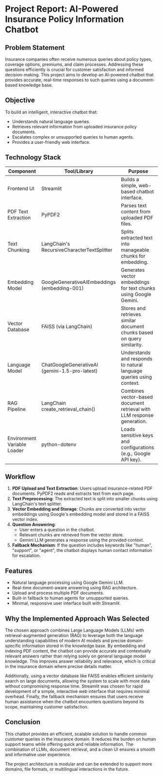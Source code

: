 # Project Report: AI-Powered Insurance Policy Information Chatbot

## Problem Statement
Insurance companies often receive numerous queries about policy types, coverage options, premiums, and claim processes. Addressing these questions efficiently is crucial for customer satisfaction and informed decision-making. This project aims to develop an AI-powered chatbot that provides accurate, real-time responses to such queries using a document-based knowledge base.

## Objective
To build an intelligent, interactive chatbot that:
- Understands natural language queries.
- Retrieves relevant information from uploaded insurance policy documents.
- Escalates complex or unsupported queries to human agents.
- Provides a user-friendly web interface.

## Technology Stack

| Component                     | Tool/Library                                     | Purpose |
|------------------------------|--------------------------------------------------|---------|
| Frontend UI                  | Streamlit                                       | Builds a simple, web-based chatbot interface. |
| PDF Text Extraction          | PyPDF2                                           | Parses text content from uploaded PDF files. |
| Text Chunking                | LangChain's RecursiveCharacterTextSplitter      | Splits extracted text into manageable chunks for embedding. |
| Embedding Model              | GoogleGenerativeAIEmbeddings (embedding-001)    | Generates vector embeddings for text chunks using Google Gemini. |
| Vector Database              | FAISS (via LangChain)                           | Stores and retrieves similar document chunks based on query similarity. |
| Language Model               | ChatGoogleGenerativeAI (gemini-1.5-pro-latest)  | Understands and responds to natural language queries using context. |
| RAG Pipeline                 | LangChain create_retrieval_chain()              | Combines vector-based document retrieval with LLM response generation. |
| Environment Variable Loader | python-dotenv                                    | Loads sensitive keys and configurations (e.g., Google API key). |

## Workflow

1. **PDF Upload and Text Extraction**: Users upload insurance-related PDF documents. PyPDF2 reads and extracts text from each page.
2. **Text Preprocessing**: The extracted text is split into smaller chunks using LangChain's text splitter.
3. **Vector Embedding and Storage**: Chunks are converted into vector embeddings using Google's embedding model and stored in a FAISS vector index.
4. **Question Answering**:
   - User enters a question in the chatbot.
   - Relevant chunks are retrieved from the vector store.
   - Gemini LLM generates a response using the provided context.
5. **Fallback Mechanism**: If the question includes keywords like "human", "support", or "agent", the chatbot displays human contact information for escalation.

## Features

- Natural language processing using Google Gemini LLM.
- Real-time document-aware answering using RAG architecture.
- Upload and process multiple PDF documents.
- Built-in fallback to human agents for unsupported queries.
- Minimal, responsive user interface built with Streamlit.

## Why the Implemented Approach Was Selected

The chosen approach combines Large Language Models (LLMs) with retrieval-augmented generation (RAG) to leverage both the language understanding capabilities of modern AI models and precise domain-specific information stored in the knowledge base. By embedding and indexing PDF content, the chatbot can provide accurate and contextually relevant answers rather than relying solely on general language model knowledge. This improves answer reliability and relevance, which is critical in the insurance domain where precise details matter.

Additionally, using a vector database like FAISS enables efficient similarity search on large documents, allowing the system to scale with more data without compromising response time. Streamlit was chosen for rapid development of a simple, interactive web interface that requires minimal overhead. Finally, the fallback mechanism ensures that users receive human assistance when the chatbot encounters questions beyond its scope, maintaining customer satisfaction.

  
## Conclusion

This chatbot provides an efficient, scalable solution to handle common customer queries in the insurance domain. It reduces the burden on human support teams while offering quick and reliable information. The combination of LLMs, document retrieval, and a clean UI ensures a smooth and informative user experience.

The project architecture is modular and can be extended to support more domains, file formats, or multilingual interactions in the future.
